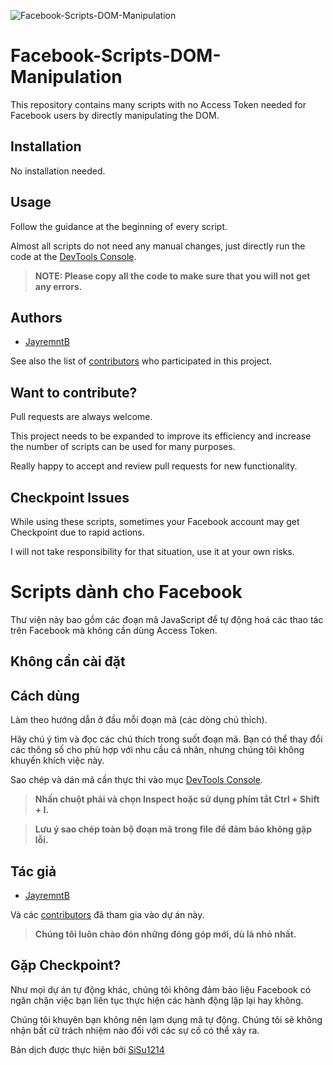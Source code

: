 ![Facebook-Scripts-DOM-Manipulation](https://i.ibb.co/hHhXkhk/B-n-sao-c-a-Facebook-Scripts-DOM-Manipulation.png)
# Facebook-Scripts-DOM-Manipulation

This repository contains many scripts with no Access Token needed for Facebook users by directly manipulating the DOM.

## Installation

No installation needed.

## Usage

Follow the guidance at the beginning of every script.

Almost all scripts do not need any manual changes, just directly run the code at the [DevTools Console](https://developers.google.com/web/tools/chrome-devtools/open).

> **NOTE: Please copy all the code to make sure that you will not get any errors.**

## Authors

- [JayremntB](https://github.com/JayremntB)

See also the list of [contributors](https://github.com/JayremntB/facebook-scripts-DOM-manipulation/contributors) who participated in this project.

## Want to contribute?

Pull requests are always welcome.

This project needs to be expanded to improve its efficiency and increase the number of scripts can be used for many purposes.

Really happy to accept and review pull requests for new functionality.

## Checkpoint Issues

While using these scripts, sometimes your Facebook account may get Checkpoint due to rapid actions.

I will not take responsibility for that situation, use it at your own risks.


# Scripts dành cho Facebook

Thư viện này bao gồm các đoạn mã JavaScript để tự động hoá các thao tác trên Facebook mà không cần dùng Access Token.

## Không cần cài đặt

## Cách dùng

Làm theo hướng dẫn ở đầu mỗi đoạn mã (các dòng chú thích).

Hãy chú ý tìm và đọc các chú thích trong suốt đoạn mã. Bạn có thể thay đổi các thông số cho phù hợp với nhu cầu cá nhân, nhưng chúng tôi không khuyến khích việc này.

Sao chép và dán mã cần thực thi vào mục [DevTools Console](https://developers.google.com/web/tools/chrome-devtools/open).

> **Nhấn chuột phải và chọn Inspect hoặc sử dụng phím tắt Ctrl + Shift + I.**

> **Lưu ý sao chép toàn bộ đoạn mã trong file để đảm bảo không gặp lỗi.**

## Tác giả

- [JayremntB](https://github.com/JayremntB)

Và các [contributors](https://github.com/JayremntB/facebook-scripts-DOM-manipulation/contributors) đã tham gia vào dự án này.

> **Chúng tôi luôn chào đón những đóng góp mới, dù là nhỏ nhất.**

## Gặp Checkpoint?

Như mọi dự án tự động khác, chúng tôi không đảm bảo liệu Facebook có ngăn chặn việc bạn liên tục thực hiện các hành động lặp lại hay không.

Chúng tôi khuyên bạn không nên lạm dụng mã tự động. Chúng tôi sẽ không nhận bất cứ trách nhiệm nào đối với các sự cố có thể xảy ra.

Bản dịch được thực hiện bởi [SiSu1214](https://github.com/SiSu1214)